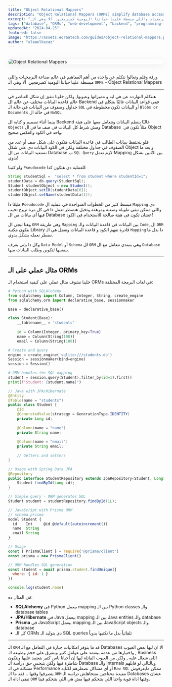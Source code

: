 ```yaml
---
title: "Object Relational Mappers"
description: "Object Relational Mappers (ORMs) simplify database access by mapping objects in code to relational tables. This guide explains how ORMs work, their pros and cons, and when to use them in your projects."
excerpt: "ورقة وقلم وتعالوا نتكلم عن واحدة من أهم المفاهيم في عالم صناعة البرمجيات واللي مبسطة علينا حياتنا اليومية كمبرمجين  ألا وهي الـ ORMs - Object Relational Mappers."
tags: ["database", "ORMs", "web-development", "backend", "programming-language"]
updatedAt: "2024-04-25"
featured: false
image: "https://assets.eqraatech.com/guides/object-relational-mappers.png"
author: "alaaelkazaz"
---
```


<img src="https://assets.eqraatech.com/guides/object-relational-mappers.png" alt="Object Relational Mappers" ondragstart="return false;" oncontextmenu="return false;" style="display: block; margin: 2rem auto; border-radius: 1rem; box-shadow: 0 4px 24px 0 rgba(0,0,0,0.08);" />

ورقة وقلم وتعالوا نتكلم عن واحدة من أهم المفاهيم في عالم صناعة البرمجيات واللي مبسطة علينا حياتنا اليومية كمبرمجين  ألا وهي الـ `ORMs` - Object Relational Mappers

---

هنتكلم النهارده عن هي ايه و مميزاتها وعيوبها, ولكن خلونا نتفق إن شكل العناصر في عالم قاعدة البيانات مختلف عن عالم ال Backend ففي قواعد البيانات غالبًا بنتكلم في جداول وصفوف من البيانات في حالة الـ `SQL` أو البيانات تكون محطوطة في `Blobs or Documents` في حالة ال `NoSQL` 

بينما أثناء تصميم و كتابة ال Backend غالبًا بننظم البيانات ونتعامل معها على هيئة `Objects` ومش شرط كل البيانات في صف ما في ال Database  مثلاً تكون في Object واحد في الكود والعكس صحيح.

فلو بنحتفظ ببيانات الطالب في قاعدة البيانات هتكون على شكل صف أو عدد من الصفوف في جداول مختلفة ولكن في الكود البيانات دي علي شكل Object و بعد ما نستعيد البيانات من ال Database ب `SQL Query` لازم نعمل Mapping بين الاثنين بشكل يدوي! 

ولو كتبنا `Pseudocode` للعملية دي هتكون كدا:

```Java Dummy Example
String studentSql =  "select * from student where studentId=1";
studentData = db.query(StudentSql);
Student studentObject = new Student();
studentObject.setID(studentData[0]);
studentObject.setName(studentData[1]);
```

طبعًا دا `Pseudocode` مبسط كثير من الخطوات المتواجدة في عملية ال `Mapping` دي واللي ممكن تبقى طويلة وصعبة ومرهقة وتخيل هتضطر تعمل دا في كل مرة تروح تجيب فيها أي بيانات من ال Database عشان تكون في هيئة صالحة للاستخدام في الكود!

وهنا تيجي ال `ORM` وهي طريقة `Mapping` بين البيانات في قاعدة البيانات والـ `Code`, ال `ORM` بتكون مكتبة Library قادرة تفهم الكود و قاعدة البيانات وتعمل هي الـ `Mapping` دا بدل ما نضطر نعمله بشكل يدوي.

وكل دا بإني بعرف `Data Model` أو `Schema` لل `ORM` وهي بتبتدي تتعامل مع ال `Database`  بنفسها لتكوين وطلب البيانات منها.

---

## مثال عملي على الـ ORMs

خلينا نشوف مثال عملي على كيفية استخدام الـ ORMs في لغات البرمجة المختلفة:

<!-- Python (SQLAlchemy) -->
```python
# Python with SQLAlchemy
from sqlalchemy import Column, Integer, String, create_engine
from sqlalchemy.orm import declarative_base, sessionmaker

Base = declarative_base()

class Student(Base):
    __tablename__ = 'students'
    
    id = Column(Integer, primary_key=True)
    name = Column(String(100))
    email = Column(String(100))

# Create and query
engine = create_engine('sqlite:///students.db')
Session = sessionmaker(bind=engine)
session = Session()

# ORM handles the SQL mapping
student = session.query(Student).filter_by(id=1).first()
print(f"Student: {student.name}")
```

<!-- Java (JPA/Hibernate) -->
```java
// Java with JPA/Hibernate
@Entity
@Table(name = "students")
public class Student {
    @Id
    @GeneratedValue(strategy = GenerationType.IDENTITY)
    private Long id;
    
    @Column(name = "name")
    private String name;
    
    @Column(name = "email")
    private String email;
    
    // Getters and setters
}

// Usage with Spring Data JPA
@Repository
public interface StudentRepository extends JpaRepository<Student, Long> {
    Student findById(Long id);
}

// Simple query - ORM generates SQL
Student student = studentRepository.findById(1L);
```

<!-- JavaScript (Prisma) -->
```javascript
// JavaScript with Prisma ORM
// schema.prisma
model Student {
  id    Int     @id @default(autoincrement())
  name  String
  email String
}

// Usage
const { PrismaClient } = require('@prisma/client')
const prisma = new PrismaClient()

// ORM handles SQL generation
const student = await prisma.student.findUnique({
  where: { id: 1 }
})

console.log(student.name)
```

في المثال ده:
- **SQLAlchemy** في Python بيعمل mapping بين الـ Python classes والـ database tables
- **JPA/Hibernate** في Java بيعمل mapping بين الـ Java entities والـ database
- **Prisma** في JavaScript بيعمل mapping بين الـ JavaScript objects والـ database
- كل الـ ORMs دي بتوليد الـ SQL queries تلقائياً بدل ما نكتبها يدوياً

---

الـ `ORM` قد ما بتوفر امكانيات جبارة في التعامل مع الـ Databases الا ان ليها بعض العيوب , واختيارها من عدمه بيعتمد على عوامل كتير وبتفرق على حجم وطبيعة الـ Business اللي شغال عليه , ولكن من العيوب القاتلة ليها إن أحيانا ناس كتير بتعتمد عليها وبتكون شاطرة فيها ولكن بتبخس حق دراسة الـ Database والـ Internals وبالتالي لو قابلهم مشكلة في الـ Performance أو أي مشاكل تضطرهم لكتابة `Raw SQL` ممكن مايعرفوش يتصرفوا وقتها .. فقد ما الـ `ORM` مفيدة محتاجين منتجاهلش دراسة الـ Databases عشان تبقى اداة الـ `ORM` وقتها اداة قوية واحنا اللي بنتحكم فيها مش هي اللي بتتحكم فينا.